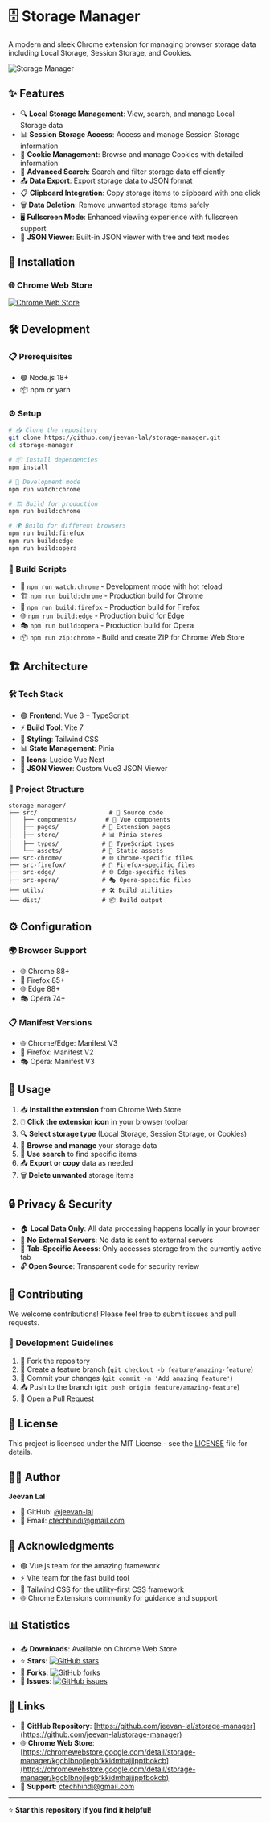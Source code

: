 # 🗄️ Storage Manager

A modern and sleek Chrome extension for managing browser storage data including Local Storage, Session Storage, and Cookies.

![Storage Manager](screenshot/image-1.png)

## ✨ Features

- 🔍 **Local Storage Management**: View, search, and manage Local Storage data
- 📊 **Session Storage Access**: Access and manage Session Storage information
- 🍪 **Cookie Management**: Browse and manage Cookies with detailed information
- 🔎 **Advanced Search**: Search and filter storage data efficiently
- 📤 **Data Export**: Export storage data to JSON format
- 📋 **Clipboard Integration**: Copy storage items to clipboard with one click
- 🗑️ **Data Deletion**: Remove unwanted storage items safely
- 🖥️ **Fullscreen Mode**: Enhanced viewing experience with fullscreen support
- 📄 **JSON Viewer**: Built-in JSON viewer with tree and text modes

## 🚀 Installation

### 🌐 Chrome Web Store

[![Chrome Web Store](https://img.shields.io/badge/Chrome_Web_Store-Install-blue?logo=google-chrome)](https://chromewebstore.google.com/detail/storage-manager/kgcblbnojlegbfkkidmhajjippfbokcb)

## 🛠️ Development

### 📋 Prerequisites

- 🟢 Node.js 18+
- 📦 npm or yarn

### ⚙️ Setup

```bash
# 📥 Clone the repository
git clone https://github.com/jeevan-lal/storage-manager.git
cd storage-manager

# 📦 Install dependencies
npm install

# 🔄 Development mode
npm run watch:chrome

# 🏗️ Build for production
npm run build:chrome

# 🌍 Build for different browsers
npm run build:firefox
npm run build:edge
npm run build:opera
```

### 📜 Build Scripts

- 🔄 `npm run watch:chrome` - Development mode with hot reload
- 🏗️ `npm run build:chrome` - Production build for Chrome
- 🦊 `npm run build:firefox` - Production build for Firefox
- 🌐 `npm run build:edge` - Production build for Edge
- 🎭 `npm run build:opera` - Production build for Opera
- 📦 `npm run zip:chrome` - Build and create ZIP for Chrome Web Store

## 🏗️ Architecture

### 🛠️ Tech Stack

- 🟢 **Frontend**: Vue 3 + TypeScript
- ⚡ **Build Tool**: Vite 7
- 🎨 **Styling**: Tailwind CSS
- 📊 **State Management**: Pinia
- 🎯 **Icons**: Lucide Vue Next
- 📄 **JSON Viewer**: Custom Vue3 JSON Viewer

### 📁 Project Structure

```
storage-manager/
├── src/                    # 📝 Source code
│   ├── components/        # 🧩 Vue components
│   ├── pages/            # 📄 Extension pages
│   ├── store/            # 📊 Pinia stores
│   ├── types/            # 🔧 TypeScript types
│   └── assets/           # 🎨 Static assets
├── src-chrome/           # 🌐 Chrome-specific files
├── src-firefox/          # 🦊 Firefox-specific files
├── src-edge/             # 🌐 Edge-specific files
├── src-opera/            # 🎭 Opera-specific files
├── utils/                # 🛠️ Build utilities
└── dist/                 # 📦 Build output
```

## ⚙️ Configuration

### 🌍 Browser Support

- 🌐 Chrome 88+
- 🦊 Firefox 85+
- 🌐 Edge 88+
- 🎭 Opera 74+

### 📋 Manifest Versions

- 🌐 Chrome/Edge: Manifest V3
- 🦊 Firefox: Manifest V2
- 🎭 Opera: Manifest V3

## 📱 Usage

1. 📥 **Install the extension** from Chrome Web Store
2. 🖱️ **Click the extension icon** in your browser toolbar
3. 🔍 **Select storage type** (Local Storage, Session Storage, or Cookies)
4. 👀 **Browse and manage** your storage data
5. 🔎 **Use search** to find specific items
6. 📤 **Export or copy** data as needed
7. 🗑️ **Delete unwanted** storage items

## 🔒 Privacy & Security

- 🏠 **Local Data Only**: All data processing happens locally in your browser
- 🚫 **No External Servers**: No data is sent to external servers
- 🎯 **Tab-Specific Access**: Only accesses storage from the currently active tab
- 🔓 **Open Source**: Transparent code for security review

## 🤝 Contributing

We welcome contributions! Please feel free to submit issues and pull requests.

### 📝 Development Guidelines

1. 🍴 Fork the repository
2. 🌿 Create a feature branch (`git checkout -b feature/amazing-feature`)
3. 💾 Commit your changes (`git commit -m 'Add amazing feature'`)
4. 📤 Push to the branch (`git push origin feature/amazing-feature`)
5. 🔄 Open a Pull Request

## 📄 License

This project is licensed under the MIT License - see the [LICENSE](LICENSE) file for details.

## 👨‍💻 Author

**Jeevan Lal**

- 🐙 GitHub: [@jeevan-lal](https://github.com/jeevan-lal)
- 📧 Email: [ctechhindi@gmail.com](mailto:ctechhindi@gmail.com)

## 🙏 Acknowledgments

- 🟢 Vue.js team for the amazing framework
- ⚡ Vite team for the fast build tool
- 🎨 Tailwind CSS for the utility-first CSS framework
- 🌐 Chrome Extensions community for guidance and support

## 📊 Statistics

- 📥 **Downloads**: Available on Chrome Web Store
- ⭐ **Stars**: [![GitHub stars](https://img.shields.io/badge/GitHub%20stars-0-blue)](https://github.com/jeevan-lal/storage-manager/stargazers)
- 🍴 **Forks**: [![GitHub forks](https://img.shields.io/badge/GitHub%20forks-0-blue)](https://github.com/jeevan-lal/storage-manager/network)
- 🐛 **Issues**: [![GitHub issues](https://img.shields.io/badge/GitHub%20issues-0-blue)](https://github.com/jeevan-lal/storage-manager/issues)

## 🔗 Links

- 🐙 **GitHub Repository**: [https://github.com/jeevan-lal/storage-manager](https://github.com/jeevan-lal/storage-manager)
- 🌐 **Chrome Web Store**: [https://chromewebstore.google.com/detail/storage-manager/kgcblbnojlegbfkkidmhajjippfbokcb](https://chromewebstore.google.com/detail/storage-manager/kgcblbnojlegbfkkidmhajjippfbokcb)
- 📧 **Support**: [ctechhindi@gmail.com](mailto:ctechhindi@gmail.com)

---

⭐ **Star this repository if you find it helpful!**
